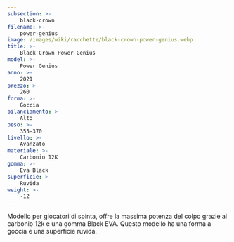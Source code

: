 ```yaml
---
subsection: >-
    black-crown
filename: >-
    power-genius
image: /images/wiki/racchette/black-crown-power-genius.webp
title: >-
    Black Crown Power Genius
model: >-
    Power Genius
anno: >-
    2021
prezzo: >-
    260
forma: >-
    Goccia
bilanciamento: >-
    Alto
peso: >-
    355-370
livello: >-
    Avanzato
materiale: >-
    Carbonio 12K
gomma: >-
    Eva Black
superficie: >-
    Ruvida
weight: >-
    -12
---
```

Modello per giocatori di spinta, offre la massima potenza del colpo grazie al carbonio 12k e una gomma Black EVA. Questo modello ha una forma a goccia e una superficie ruvida.